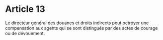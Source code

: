 # Article 13

Le directeur général des douanes et droits indirects peut octroyer une compensation aux agents qui se sont distingués par des actes de courage ou de dévouement.
